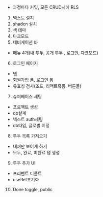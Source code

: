 - 과정마다 커밋, 모든 CRUD시에 RLS

1. 넥스트 설치
2. shadcn 설치
3. 색 테마
4. 다크모드
5. 네비게이션 바

- 메뉴 4개(내 투두, 공개 투두 , 로그인, 다크모드)

6. 로그인 페이지

- 탭
- 회원가입 폼, 로그인 폼
- 유효성 검사(조드, 리액트훅폼, 버튼들)

7. 슈퍼베이스 세팅

- 프로젝트 생성
- db설계
- 넥스트 auth세팅
- db타입, 글로벌 지정

8. 투두 목록 가져오기

- 내꺼만 보이게 하기
- 모두, 완료, 미완료 탭 생성

9. 투두 추가 UI

- 프리벤트 디폴트
- useRef초기화

10. Done toggle, public
